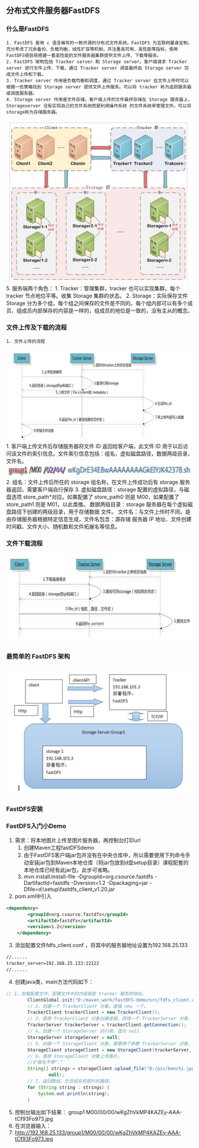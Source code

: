 ## 分布式文件服务器FastDFS
### 什么是FastDFS
    1. FastDFS 是用 c 语言编写的一款开源的分布式文件系统。FastDFS 为互联网量身定制，充分考虑了冗余备份、负载均衡、线性扩容等机制，并注重高可用、高性能等指标，使用 FastDFS很容易搭建一套高性能的文件服务器集群提供文件上传、下载等服务。
    2. FastDFS 架构包括 Tracker server 和 Storage server。客户端请求 Tracker server 进行文件上传、下载，通过 Tracker server 调度最终由 Storage server 完成文件上传和下载。
    3. Tracker server 作用是负载均衡和调度，通过 Tracker server 在文件上传时可以根据一些策略找到 Storage server 提供文件上传服务。可以将 tracker 称为追踪服务器或调度服务器。
    4. Storage server 作用是文件存储，客户端上传的文件最终存储在 Storage 服务器上，Storageserver 没有实现自己的文件系统而是利用操作系统 的文件系统来管理文件。可以将storage称为存储服务器。
![image](https://github.com/AtomRun/notes/blob/master/noteimages/%E6%A1%86%E6%9E%B6%26%E5%90%84%E7%A7%8D%E6%8A%80%E6%9C%AFimages/fastDFS/1.png)
	<br/>
    5. 服务端两个角色：
        1. Tracker：管理集群，tracker 也可以实现集群。每个 tracker 节点地位平等。收集 Storage 集群的状态。
        2. Storage：实际保存文件   Storage 分为多个组，每个组之间保存的文件是不同的。每个组内部可以有多个成员，组成员内部保存的内容是一样的，组成员的地位是一致的，没有主从的概念。

### 文件上传及下载的流程
    1. 文件上传的流程
![image](https://github.com/AtomRun/notes/blob/master/noteimages/%E6%A1%86%E6%9E%B6%26%E5%90%84%E7%A7%8D%E6%8A%80%E6%9C%AFimages/fastDFS/2.png)
    1. 客户端上传文件后存储服务器将文件 ID 返回给客户端，此文件 ID 用于以后访问该文件的索引信息。文件索引信息包括：组名，虚拟磁盘路径，数据两级目录，文件名。
![image](https://github.com/AtomRun/notes/blob/master/noteimages/%E6%A1%86%E6%9E%B6%26%E5%90%84%E7%A7%8D%E6%8A%80%E6%9C%AFimages/fastDFS/4.png)
    2. 组名：文件上传后所在的 storage 组名称，在文件上传成功后有 storage 服务器返回，需要客户端自行保存
    3. 虚拟磁盘路径：storage 配置的虚拟路径，与磁盘选项 store_path*对应。如果配置了
store_path0 则是 M00，如果配置了 store_path1 则是 M01，以此类推。
     数据两级目录：storage 服务器在每个虚拟磁盘路径下创建的两级目录，用于存储数据
文件。
    文件名：与文件上传时不同。是由存储服务器根据特定信息生成，文件名包含：源存储
服务器 IP 地址、文件创建时间戳、文件大小、随机数和文件拓展名等信息。

### 文件下载流程
![image](https://github.com/AtomRun/notes/blob/master/noteimages/%E6%A1%86%E6%9E%B6%26%E5%90%84%E7%A7%8D%E6%8A%80%E6%9C%AFimages/fastDFS/5.png)
### 最简单的 FastDFS 架构
![image](https://github.com/AtomRun/notes/blob/master/noteimages/%E6%A1%86%E6%9E%B6%26%E5%90%84%E7%A7%8D%E6%8A%80%E6%9C%AFimages/fastDFS/6.png)
### FastDFS安装
### FastDFS入门小Demo
1. 需求：将本地图片上传至图片服务器，再控制台打印url
    1. 创建Maven工程fastDFSdemo
    2. 由于FastDFS客户端jar包并没有在中央仓库中，所以需要使用下列命令手动安装jar包到Maven本地仓库（将jar包放到d盘setup目录）课程配套的本地仓库已经有此jar包，此步可省略。
    3. mvn install:install-file -DgroupId=org.csource.fastdfs -DartifactId=fastdfs  -Dversion=1.2 -Dpackaging=jar -Dfile=d:\setup\fastdfs_client_v1.20.jar
2. pom.xml中引入
```xml
<dependency>
	    <groupId>org.csource.fastdfs</groupId>
	    <artifactId>fastdfs</artifactId>
	    <version>1.2</version>
	</dependency>

```
3. 添加配置文件fdfs_client.conf ，将其中的服务器地址设置为192.168.25.133
```xml
//......
tracker_server=192.168.25.133:22122
//......

```
4. 创建java类，main方法代码如下：
```java
// 1、加载配置文件，配置文件中的内容就是 tracker 服务的地址。
		ClientGlobal.init("D:/maven_work/fastDFS-demo/src/fdfs_client.conf");
		// 2、创建一个 TrackerClient 对象。直接 new 一个。
		TrackerClient trackerClient = new TrackerClient();
		// 3、使用 TrackerClient 对象创建连接，获得一个 TrackerServer 对象。
		TrackerServer trackerServer = trackerClient.getConnection();
		// 4、创建一个 StorageServer 的引用，值为 null
		StorageServer storageServer = null;
		// 5、创建一个 StorageClient 对象，需要两个参数 TrackerServer 对象、StorageServer 的引用
		StorageClient storageClient = new StorageClient(trackerServer, storageServer);
		// 6、使用 StorageClient 对象上传图片。
		//扩展名不带“.”
		String[] strings = storageClient.upload_file("D:/pic/benchi.jpg", "jpg",
				null);
		// 7、返回数组。包含组名和图片的路径。
		for (String string : strings) {
			System.out.println(string);
		}

```
5. 控制台输出如下结果：
group1
M00/00/00/wKgZhVkMP4KAZEy-AAA-tCf93Fo973.jpg
6. 在浏览器输入：
7. http://192.168.25.133/group1/M00/00/00/wKgZhVkMP4KAZEy-AAA-tCf93Fo973.jpg